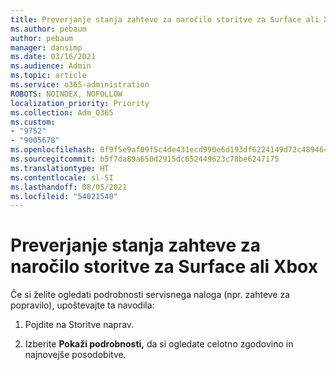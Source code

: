 ```yaml
---
title: Preverjanje stanja zahteve za naročilo storitve za Surface ali Xbox
ms.author: pebaum
author: pebaum
manager: dansimp
ms.date: 03/16/2021
ms.audience: Admin
ms.topic: article
ms.service: o365-administration
ROBOTS: NOINDEX, NOFOLLOW
localization_priority: Priority
ms.collection: Adm_O365
ms.custom:
- "9752"
- "9005678"
ms.openlocfilehash: 0f9f5e9af09f5c4de431ecd990e6d193df6224149d72c48946425824ad60dd23
ms.sourcegitcommit: b5f7da89a650d2915dc652449623c78be6247175
ms.translationtype: HT
ms.contentlocale: sl-SI
ms.lasthandoff: 08/05/2021
ms.locfileid: "54021540"
---
```

# <a name="check-the-status-of-a-service-order-request-for-surface-or-xbox"></a>Preverjanje stanja zahteve za naročilo storitve za Surface ali Xbox

Če si želite ogledati podrobnosti servisnega naloga (npr. zahteve za popravilo), upoštevajte ta navodila:

1. Pojdite na Storitve naprav.

1. Izberite **Pokaži podrobnosti,** da si ogledate celotno zgodovino in najnovejše posodobitve.

